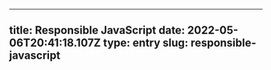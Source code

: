 
---
title: Responsible JavaScript 
date: 2022-05-06T20:41:18.107Z
type: entry
slug: responsible-javascript
---

